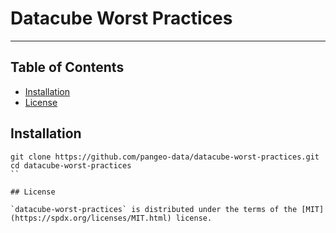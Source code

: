 # Datacube Worst Practices

-----

## Table of Contents

- [Installation](#installation)
- [License](#license)

## Installation

```console
git clone https://github.com/pangeo-data/datacube-worst-practices.git
cd datacube-worst-practices
``

## License

`datacube-worst-practices` is distributed under the terms of the [MIT](https://spdx.org/licenses/MIT.html) license.

